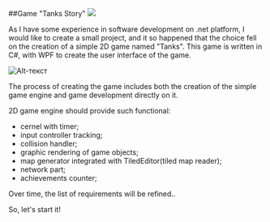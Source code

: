 ##Game "Tanks Story" 
<a href="https://ci.appveyor.com/project/Vlad7/tanksstory2">
        <img src="https://ci.appveyor.com/api/projects/status/github/Vlad7/TanksStory?branch=master&svg=true">
</a>  


    
As I have some experience in software development on .net platform, I would like to create a small project, and it so happened that the choice fell on the creation of a simple 2D game named "Tanks". This game is written in C#, with WPF to create the user interface of the game.

![Alt-текст](https://encrypted-tbn3.gstatic.com/images?q=tbn:ANd9GcQ33GqVRWDPipd6NWxiISSnHb5iuAZ6B6Fkm7vuUib81qzNlQetBg "Heavy machine")

The process of creating the game includes both the creation of the simple game engine and game development directly on it.

2D game engine should provide such functional:

  - cernel with timer;
  - input controller tracking;
  - collision handler;
  - graphic rendering of game objects;
  - map generator integrated with TiledEditor(tiled map reader);
  - network part;
  - achievements counter;

Over time, the list of requirements will be refined..

So, let's start it!



